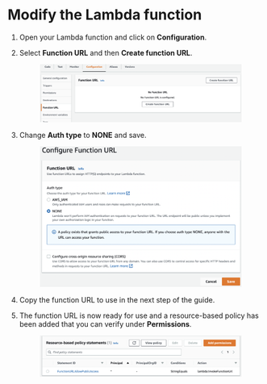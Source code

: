 # Modify the Lambda function

1. Open your Lambda function and click on **Configuration**.
2.  Select **Function URL** and then **Create function URL**.

    <figure><img src="../../../../../.gitbook/assets/Screenshot 2022-10-24 at 10.38.03 AM.png" alt=""><figcaption></figcaption></figure>
3.  Change **Auth type** to **NONE** and save.

    <figure><img src="../../../../../.gitbook/assets/Screenshot 2022-10-24 at 10.38.13 AM.png" alt=""><figcaption></figcaption></figure>
4. Copy the function URL to use in the next step of the guide.
5.  The function URL is now ready for use and a resource-based policy has been added that you can verify under **Permissions**.

    <figure><img src="../../../../../.gitbook/assets/Screenshot 2022-10-24 at 10.38.31 AM.png" alt=""><figcaption></figcaption></figure>
